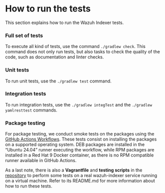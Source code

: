 # How to run the tests

This section explains how to run the Wazuh Indexer tests.

### Full set of tests

To execute all kind of tests, use the command `./gradlew check`. This command does not only run tests, but also tasks to check the quality of the code, such as documentation and linter checks.

### Unit tests

To run unit tests, use the `./gradlew test` command.

### Integration tests

To run integration tests, use the `./gradlew integTest` and the `./gradlew yamlresttest` commands.

### Package testing

For package testing, we conduct smoke tests on the packages using the [GitHub Actions Workflows](https://github.com/wazuh/wazuh-indexer/blob/4.9.0/.github/workflows/build.yml). These tests consist on installing the packages on a supported operating system. DEB packages are installed in the “Ubuntu 24.04” runner executing the workflow, while RPM packages are installed in a Red Hat 9 Docker container, as there is no RPM compatible runner available in GitHub Actions.

As a last note, there is also a **Vagrantfile** and **testing scripts** in the [repository](https://github.com/wazuh/wazuh-indexer-plugins/tree/master/test-tools) to perform some tests on a real wazuh-indexer service running on a virtual machine. Refer to its README.md for more information about how to run these tests.
